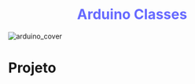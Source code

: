 <h1 align="center" style="color: rgb(103,106,255);"> Arduino Classes </h1>

![arduino_cover](https://github.com/user-attachments/assets/9de2b777-37cf-420e-8766-a91b20ae0c50)

# Projeto

